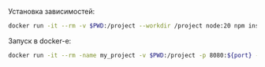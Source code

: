 Установка зависимостей:
```sh
docker run -it --rm -v $PWD:/project --workdir /project node:20 npm install
```

Запуск в docker-e:
```sh
docker run -it --rm -name my_project -v $PWD:/project -p 8080:${port} --workdir /project node:20 node index.js
```